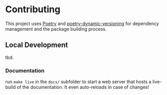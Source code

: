 # Contributing

This project uses [Poetry](https://python-poetry.org/)
and [poetry-dynamic-versioning](https://pypi.org/project/poetry-dynamic-versioning/)
for dependency management and the package building process.

## Local Development

tbd.

### Documentation

run `make live` in the `docs/` subfolder to start a web server that hosts a live-build of the documentation. It even auto-reloads in case of changes!